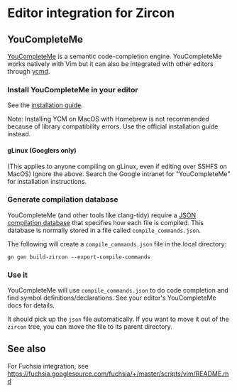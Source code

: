 # Editor integration for Zircon

## YouCompleteMe

[YouCompleteMe](http://ycm-core.github.io/YouCompleteMe/) is a semantic
code-completion engine. YouCompleteMe works natively with Vim but it can also be
integrated with other editors through [ycmd](https://github.com/Valloric/ycmd).

### Install YouCompleteMe in your editor

See the [installation
guide](https://github.com/Valloric/YouCompleteMe#installation).

Note: Installing YCM on MacOS with Homebrew is not recommended because of
library compatibility errors. Use the official installation guide instead.

#### gLinux (Googlers only)

(This applies to anyone compiling on gLinux, even if editing over SSHFS on
MacOS) Ignore the above. Search the Google intranet for "YouCompleteMe" for
installation instructions.

### Generate compilation database

YouCompleteMe (and other tools like clang-tidy) require a [JSON compilation
database](https://clang.llvm.org/docs/JSONCompilationDatabase.html) that
specifies how each file is compiled. This database is normally stored in a file
called `compile_commands.json`. 

The following will create a `compile_commands.json` file in the local directory:

```gn
gn gen build-zircon --export-compile-commands
```

### Use it

YouCompleteMe will use `compile_commands.json` to do code completion and find
symbol definitions/declarations. See your editor's YouCompleteMe docs for
details.

It should pick up the `json` file automatically. If you want to move it out of
the `zircon` tree, you can move the file to its parent directory.

## See also

For Fuchsia integration, see
https://fuchsia.googlesource.com/fuchsia/+/master/scripts/vim/README.md
